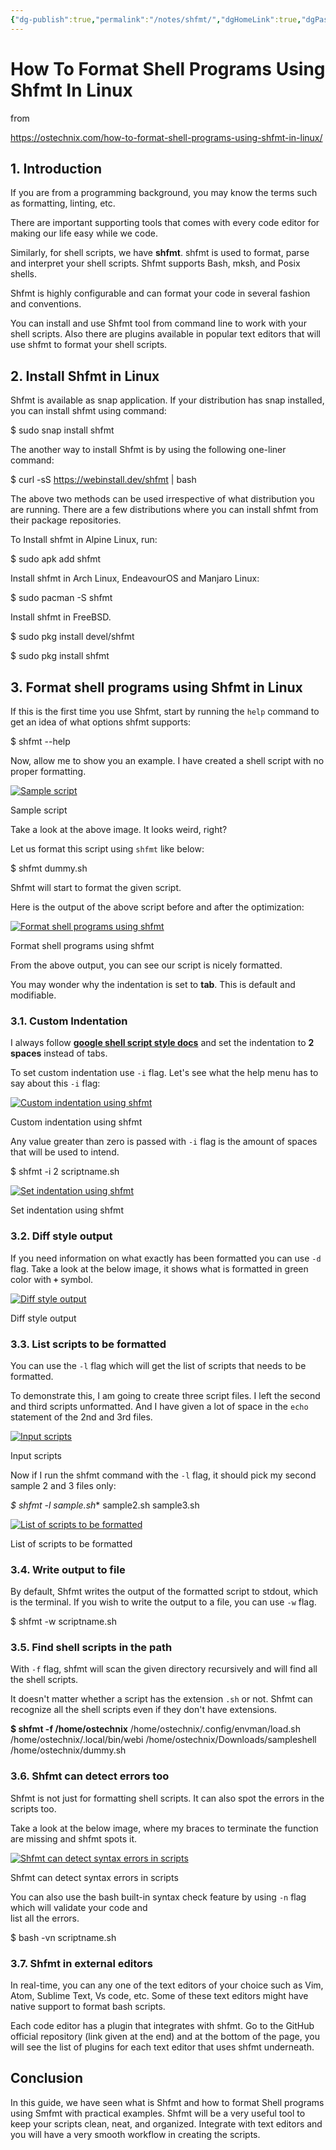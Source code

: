 ```yaml
---
{"dg-publish":true,"permalink":"/notes/shfmt/","dgHomeLink":true,"dgPassFrontmatter":false}
---
```


# How To Format Shell Programs Using Shfmt In Linux

from

https://ostechnix.com/how-to-format-shell-programs-using-shfmt-in-linux/


## 1. Introduction

If you are from a programming background, you may know the terms such as formatting, linting, etc.

There are important supporting tools that comes with every code editor for making our life easy while we code.

Similarly, for shell scripts, we have **shfmt**. shfmt is used to format, parse and interpret your shell scripts. Shfmt supports Bash, mksh, and Posix shells.

Shfmt is highly configurable and can format your code in several fashion and conventions.

You can install and use Shfmt tool from command line to work with your shell scripts. Also there are plugins available in popular text editors that will use shfmt to format your shell scripts.

## 2. Install Shfmt in Linux

Shfmt is available as snap application. If your distribution has snap installed, you can install shfmt using command:

$ sudo snap install shfmt

The another way to install Shfmt is by using the following one-liner command:

$ curl -sS https://webinstall.dev/shfmt | bash

The above two methods can be used irrespective of what distribution you are running. There are a few distributions where you can install shfmt from their package repositories.

To Install shfmt in Alpine Linux, run:

$ sudo apk add shfmt

Install shfmt in Arch Linux, EndeavourOS and Manjaro Linux:

$ sudo pacman -S shfmt

Install shfmt in FreeBSD.

$ sudo pkg install devel/shfmt

$ sudo pkg install shfmt

## 3. Format shell programs using Shfmt in Linux

If this is the first time you use Shfmt, start by running the `help` command to get an idea of what options shfmt supports:

$ shfmt --help

Now, allow me to show you an example. I have created a shell script with no proper formatting.

 [![Sample script](https://ostechnix.com/wp-content/uploads/2021/07/Sample-script.png)](https://ostechnix.com/wp-content/uploads/2021/07/Sample-script.png) 

Sample script

Take a look at the above image. It looks weird, right?

Let us format this script using `shfmt` like below:

$ shfmt dummy.sh

Shfmt will start to format the given script.

Here is the output of the above script before and after the optimization:

 [![Format shell programs using shfmt](https://ostechnix.com/wp-content/uploads/2021/07/Format-shell-programs-using-shfmt.png)](https://ostechnix.com/wp-content/uploads/2021/07/Format-shell-programs-using-shfmt.png) 

Format shell programs using shfmt

From the above output, you can see our script is nicely formatted.

You may wonder why the indentation is set to **tab**. This is default and modifiable.

### 3.1. Custom Indentation

I always follow **[google shell script style docs](https://google.github.io/styleguide/shellguide.html#indentation)** and set the indentation to **2 spaces** instead of tabs.

To set custom indentation use `-i` flag. Let's see what the help menu has to say about this `-i` flag:

 [![Custom indentation using shfmt](https://ostechnix.com/wp-content/uploads/2021/07/Custom-indentation-using-shfmt.png)](https://ostechnix.com/wp-content/uploads/2021/07/Custom-indentation-using-shfmt.png) 

Custom indentation using shfmt

Any value greater than zero is passed with `-i` flag is the amount of spaces that will be used to intend.

$ shfmt -i 2 scriptname.sh

 [![Set indentation using shfmt](https://ostechnix.com/wp-content/uploads/2021/07/Set-indentation-using-shfmt.png)](https://ostechnix.com/wp-content/uploads/2021/07/Set-indentation-using-shfmt.png) 

Set indentation using shfmt

### 3.2. Diff style output

If you need information on what exactly has been formatted you can use `-d` flag. Take a look at the below image, it shows what is formatted in green color with **`+`** symbol.

 [![Diff style output](https://ostechnix.com/wp-content/uploads/2021/07/Diff-style-output.png)](https://ostechnix.com/wp-content/uploads/2021/07/Diff-style-output.png) 

Diff style output

### 3.3. List scripts to be formatted

You can use the `-l` flag which will get the list of scripts that needs to be formatted.

To demonstrate this, I am going to create three script files. I left the second and third scripts unformatted. And I have given a lot of space in the `echo` statement of the 2nd and 3rd files.

 [![Input scripts](https://ostechnix.com/wp-content/uploads/2021/07/Input-scripts.png)](https://ostechnix.com/wp-content/uploads/2021/07/Input-scripts.png) 

Input scripts

Now if I run the shfmt command with the `-l` flag, it should pick my second sample 2 and 3 files only:

**$ shfmt -l sample*.sh**
sample2.sh
sample3.sh

 [![List of scripts to be formatted](https://ostechnix.com/wp-content/uploads/2021/07/List-of-scripts-to-be-formatted.png)](https://ostechnix.com/wp-content/uploads/2021/07/List-of-scripts-to-be-formatted.png) 

List of scripts to be formatted

### 3.4. Write output to file

By default, Shfmt writes the output of the formatted script to stdout, which is the terminal. If you wish to write the output to a file, you can use `-w` flag.

$ shfmt -w scriptname.sh

### 3.5. Find shell scripts in the path

With `-f` flag, shfmt will scan the given directory recursively and will find all the shell scripts.

It doesn't matter whether a script has the extension `.sh` or not. Shfmt can recognize all the shell scripts even if they don't have extensions.

**$ shfmt -f /home/ostechnix**
/home/ostechnix/.config/envman/load.sh
/home/ostechnix/.local/bin/webi
/home/ostechnix/Downloads/sampleshell
/home/ostechnix/dummy.sh

### 3.6. Shfmt can detect errors too

Shfmt is not just for formatting shell scripts. It can also spot the errors in the scripts too.

Take a look at the below image, where my braces to terminate the function are missing and shfmt spots it.

 [![Shfmt can detect syntax errors in scripts](https://ostechnix.com/wp-content/uploads/2021/07/Shfmt-can-detect-syntax-errors-in-scripts.png)](https://ostechnix.com/wp-content/uploads/2021/07/Shfmt-can-detect-syntax-errors-in-scripts.png) 

Shfmt can detect syntax errors in scripts

You can also use the bash built-in syntax check feature by using `-n` flag which will validate your code and  
list all the errors.

$ bash -vn scriptname.sh

### 3.7. Shfmt in external editors

In real-time, you can any one of the text editors of your choice such as Vim, Atom, Sublime Text, Vs code, etc. Some of these text editors might have native support to format bash scripts.

Each code editor has a plugin that integrates with shfmt. Go to the GitHub official repository (link given at the end) and at the bottom of the page, you will see the list of plugins for each text editor that uses shfmt underneath.

## Conclusion

In this guide, we have seen what is Shfmt and how to format Shell programs using Smfmt with practical examples. Shfmt will be a very useful tool to keep your scripts clean, neat, and organized. Integrate with text editors and you will have a very smooth workflow in creating the scripts.
